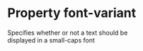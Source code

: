 # Property font-variant

Specifies whether or not a text should be  
displayed in a small-caps font  
